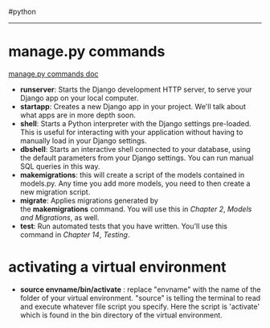 #python 
***
# manage.py commands
[manage.py commands doc](https://docs.djangoproject.com/en/4.2/ref/django-admin/)
- **runserver**: Starts the Django development HTTP server, to serve your Django app on your local computer.
-  **startapp**: Creates a new Django app in your project. We'll talk about what apps are in more depth soon.
-  **shell**: Starts a Python interpreter with the Django settings pre-loaded. This is useful for interacting with your application without having to manually load in your Django settings.
-  **dbshell**: Starts an interactive shell connected to your database, using the default parameters from your Django settings. You can run manual SQL queries in this way.
-  **makemigrations**: this will create a script of the models contained in models.py. Any time you add more models, you need to then create a new migration script. 
-  **migrate**: Applies migrations generated by the **makemigrations** command. You will use this in _Chapter 2_, _Models and Migrations_, as well.
-  **test**: Run automated tests that you have written. You'll use this command in _Chapter 14_, _Testing_.
# activating a virtual environment
- **source envname/bin/activate** : replace "envname" with the name of the folder of your virtual environment. "source" is telling the terminal to read and execute whatever file script you specify. Here the script is 'activate' which is found in the bin directory of the virtual environment.
